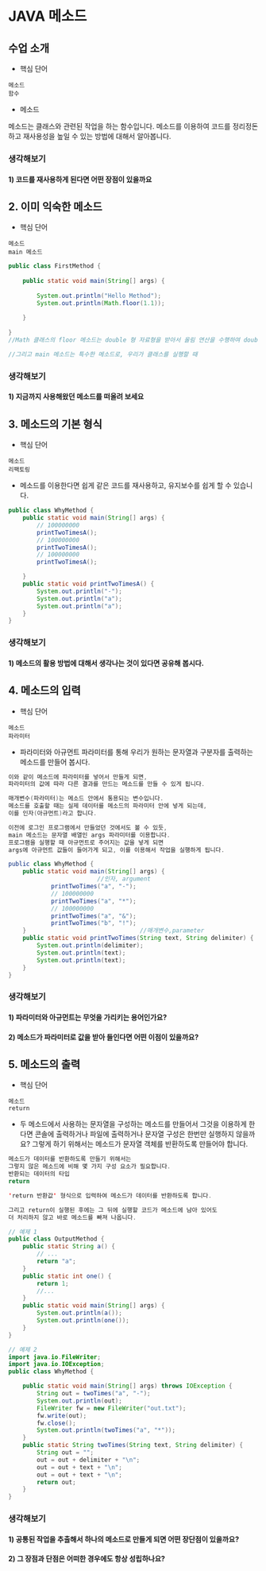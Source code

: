 # JAVA 메소드

## 수업 소개

- 핵심 단어
```
메소드
함수
```

- 메소드

메소드는 클래스와 관련된 작업을 하는 함수입니다.
메소드를 이용하여 코드를 정리정돈하고 재사용성을 높일 수 있는 방법에 대해서 알아봅니다.

### 생각해보기

#### 1) 코드를 재사용하게 된다면 어떤 장점이 있을까요

## 2. 이미 익숙한 메소드

- 핵심 단어
```
메소드
main 메소드
```

``` java
public class FirstMethod {
 
    public static void main(String[] args) {
         
        System.out.println("Hello Method");
        System.out.println(Math.floor(1.1));
 
    }
 
}
//Math 클래스의 floor 메소드는 double 형 자료형을 받아서 올림 연산을 수행하여 double 형으로 반환합니다.

//그리고 main 메소드는 특수한 메소드로, 우리가 클래스를 실행할 때

```


### 생각해보기

#### 1) 지금까지 사용해왔던 메소드를 떠올려 보세요


## 3. 메소드의 기본 형식

- 핵심 단어
```
메소드
리팩토링
```

- 메소드를 이용한다면 쉽게 같은 코드를 재사용하고, 유지보수를 쉽게 할 수 있습니다.

``` java
public class WhyMethod {
    public static void main(String[] args) {         
        // 100000000
        printTwoTimesA();
        // 100000000
        printTwoTimesA();
        // 100000000
        printTwoTimesA();

    }
    public static void printTwoTimesA() {
        System.out.println("-");
        System.out.println("a");
        System.out.println("a");
    }
}
```

### 생각해보기

#### 1) 메소드의 활용 방법에 대해서 생각나는 것이 있다면 공유해 봅시다.

## 4. 메소드의 입력

- 핵심 단어

```
메소드
파라미터
```

- 파라미터와 아규먼트
파라미터를 통해 우리가 원하는 문자열과 구분자를 출력하는 메소드를 만들어 봅시다.

``` java
이와 같이 메소드에 파라미터를 넣어서 만들게 되면,
파라미터의 값에 따라 다른 결과를 만드는 메소드를 만들 수 있게 됩니다.

매개변수(파라미터)는 메소드 안에서 통용되는 변수입니다.
메소드를 호출할 때는 실제 데이터를 메소드의 파라미터 안에 넣게 되는데, 
이를 인자(아규먼트)라고 합니다.

이전에 로그인 프로그램에서 만들었던 것에서도 볼 수 있듯, 
main 메소드는 문자열 배열인 args 파라미터를 이용합니다.
프로그램을 실행할 때 아규먼트로 주어지는 값을 넣게 되면
args에 아규먼트 값들이 들어가게 되고, 이를 이용해서 작업을 실행하게 됩니다.

public class WhyMethod {
    public static void main(String[] args) {
                         //인자, argument
            printTwoTimes("a", "-");
            // 100000000
            printTwoTimes("a", "*");
            // 100000000
            printTwoTimes("a", "&");
            printTwoTimes("b", "!");
    }                                //매개변수,parameter 
    public static void printTwoTimes(String text, String delimiter) {
        System.out.println(delimiter);
        System.out.println(text);
        System.out.println(text);
    }
}
```

### 생각해보기

#### 1) 파라미터와 아규먼트는 무엇을 가리키는 용어인가요?
#### 2) 메소드가 파라미터로 값을 받아 들인다면 어떤 이점이 있을까요?

## 5. 메소드의 출력

- 핵심 단어
```
메소드
return
```

-  두 메소드에서 사용하는 문자열을 구성하는 메소드를 만들어서 그것을 이용하게 한다면 콘솔에 출력하거나 파일에 출력하거나 문자열 구성은 한번만 실행하지 않을까요? 그렇게 하기 위해서는 메소드가 문자열 객체를 반환하도록 만들어야 합니다.

``` java
메소드가 데이터를 반환하도록 만들기 위해서는
그렇지 않은 메소드에 비해 몇 가지 구성 요소가 필요합니다.
반환되는 데이터의 타입
return 

'return 반환값' 형식으로 입력하여 메소드가 데이터를 반환하도록 합니다.

그리고 return이 실행된 후에는 그 뒤에 실행할 코드가 메소드에 남아 있어도
더 처리하지 않고 바로 메소드를 빠져 나옵니다.

// 예제 1
public class OutputMethod {
    public static String a() {
        // ... 
        return "a";
    }
    public static int one() {
        return 1;
        //...
    }
    public static void main(String[] args) {
        System.out.println(a());
        System.out.println(one());    
    }
}

// 예제 2
import java.io.FileWriter;
import java.io.IOException;
public class WhyMethod {

	public static void main(String[] args) throws IOException {
		String out = twoTimes("a", "-");
		System.out.println(out);
		FileWriter fw = new FileWriter("out.txt");
		fw.write(out);
		fw.close();
		System.out.println(twoTimes("a", "*"));
	}
	public static String twoTimes(String text, String delimiter) {
		String out = "";
		out = out + delimiter + "\n";
		out = out + text + "\n";
		out = out + text + "\n";
		return out;
	}
}
```

 
### 생각해보기

#### 1) 공통된 작업을 추출해서 하나의 메소드로 만들게 되면 어떤 장단점이 있을까요?
#### 2) 그 장점과 단점은 어떠한 경우에도 항상 성립하나요?